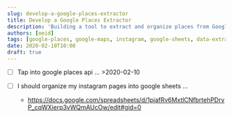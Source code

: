 ```yaml
---
slug: develop-a-google-places-extractor
title: Develop a Google Places Extractor
description: 'Building a tool to extract and organize places from Google Maps and Instagram into Google Sheets.'
authors: [oeid]
tags: [google-places, google-maps, instagram, google-sheets, data-extraction, development]
date: 2020-02-10T10:00
draft: true
---
```


- [ ] Tap into google places api … >2020-02-10

- [ ] I should organize my instagram pages into google sheets ...
	- https://docs.google.com/spreadsheets/d/1pjafRv6MxtlCNfbrtehPDrvP_cqWXierp3vWQmAUcOw/edit#gid=0
